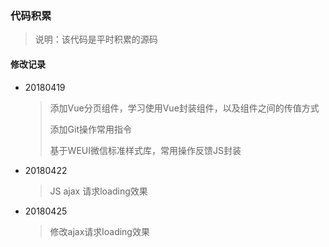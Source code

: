 ### 代码积累

> 说明：该代码是平时积累的源码

#### 修改记录

- 20180419

  >添加Vue分页组件，学习使用Vue封装组件，以及组件之间的传值方式
  >
  >添加Git操作常用指令
  >
  >基于WEUI微信标准样式库，常用操作反馈JS封装

- 20180422

  >JS ajax 请求loading效果

- 20180425

  > 修改ajax请求loading效果